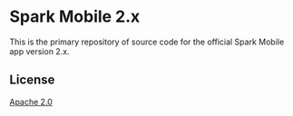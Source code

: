 Spark Mobile 2.x
=================

This is the primary repository of source code for the official Spark Mobile app version 2.x.

License
-------

[Apache 2.0](http://www.apache.org/licenses/LICENSE-2.0)
